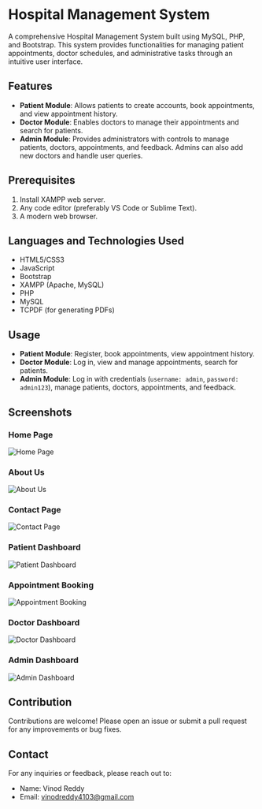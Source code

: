 # Hospital Management System

A comprehensive Hospital Management System built using MySQL, PHP, and Bootstrap. This system provides functionalities for managing patient appointments, doctor schedules, and administrative tasks through an intuitive user interface.

## Features

- **Patient Module**: Allows patients to create accounts, book appointments, and view appointment history.
- **Doctor Module**: Enables doctors to manage their appointments and search for patients.
- **Admin Module**: Provides administrators with controls to manage patients, doctors, appointments, and feedback. Admins can also add new doctors and handle user queries.

## Prerequisites

1. Install XAMPP web server.
2. Any code editor (preferably VS Code or Sublime Text).
3. A modern web browser.

## Languages and Technologies Used

- HTML5/CSS3
- JavaScript
- Bootstrap
- XAMPP (Apache, MySQL)
- PHP
- MySQL
- TCPDF (for generating PDFs)

## Usage

- **Patient Module**: Register, book appointments, view appointment history.
- **Doctor Module**: Log in, view and manage appointments, search for patients.
- **Admin Module**: Log in with credentials (`username: admin`, `password: admin123`), manage patients, doctors, appointments, and feedback.

## Screenshots

### Home Page

![Home Page](https://user-images.githubusercontent.com/36665975/66569676-ad2d8800-eb89-11e9-94e5-ea407622a1fe.png)

### About Us

![About Us](https://user-images.githubusercontent.com/36665975/66569816-f4b41400-eb89-11e9-9377-d9ce53ded088.png)

### Contact Page

![Contact Page](https://user-images.githubusercontent.com/36665975/66569890-157c6980-eb8a-11e9-9b2f-c0e8a6ef702e.png)

### Patient Dashboard

![Patient Dashboard](https://user-images.githubusercontent.com/36665975/66570123-8c196700-eb8a-11e9-845f-ea02013f1d5c.png)

### Appointment Booking

![Appointment Booking](https://user-images.githubusercontent.com/36665975/66570202-c256e680-eb8a-11e9-8839-6c7fef68ac4c.png)

### Doctor Dashboard

![Doctor Dashboard](https://user-images.githubusercontent.com/36665975/66570642-a0119880-eb8b-11e9-8d23-be898e1bfa29.png)

### Admin Dashboard

![Admin Dashboard](https://user-images.githubusercontent.com/36665975/66570841-03032f80-eb8c-11e9-9cfc-62b6b869c918.png)

## Contribution

Contributions are welcome! Please open an issue or submit a pull request for any improvements or bug fixes.

## Contact

For any inquiries or feedback, please reach out to:

- Name: Vinod Reddy
- Email: vinodreddy4103@gmail.com
